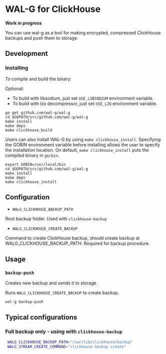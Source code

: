 # WAL-G for ClickHouse

**Work in progress**

You can use wal-g as a tool for making encrypted, compressed ClickHouse backups and push them to storage.

Development
-----------
### Installing
To compile and build the binary:

Optional:

- To build with libsodium, just set `USE_LIBSODIUM` environment variable.
- To build with lzo decompressor, just set `USE_LZO` environment variable.
```plaintext
go get github.com/wal-g/wal-g
cd $GOPATH/src/github.com/wal-g/wal-g
make install
make deps
make clickhouse_build
```
Users can also install WAL-G by using `make clickhouse_install`. Specifying the GOBIN environment variable before installing allows the user to specify the installation location. On default, `make clickhouse_install` puts the compiled binary in `go/bin`.
```plaintext
export GOBIN=/usr/local/bin
cd $GOPATH/src/github.com/wal-g/wal-g
make install
make deps
make clickhouse_install
```

Configuration
-------------

* `WALG_CLICKHOUSE_BACKUP_PATH`

Root backup folder. Used with `clickhouse-backup`

* `WALG_CLICKHOUSE_CREATE_BACKUP`

Command to create ClickHouse backup, should create backup at WALG_CLICKHOUSE_BACKUP_PATH. Required for backup procedure.


Usage
-----

### ``backup-push``

Creates new backup and sends it to storage. 

Runs `WALG_CLICKHOUSE_CREATE_BACKUP` to create backup.

```bash
wal-g backup-push
```

Typical configurations
-----

### Full backup only - using with `clickhouse-backup`


```bash
 WALG_CLICKHOUSE_BACKUP_PATH="/var/lib/clickhouse/backup"                                                                                                                                   
 WALG_STREAM_CREATE_COMMAND="clickhouse-backup create"                                                                                                                               
```